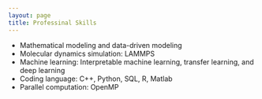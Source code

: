 ```yaml
---
layout: page
title: Professinal Skills 
---
```


- Mathematical modeling and data-driven modeling
- Molecular dynamics simulation: LAMMPS
- Machine learning: Interpretable machine learning, transfer learning, and deep learning
- Coding language: C++, Python, SQL, R, Matlab
- Parallel computation: OpenMP
